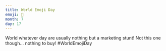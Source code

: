 ```yaml
---
title: World Emoji Day
emoji: 📅
month: 7
day: 17
---
```


World whatever day are usually nothing but a marketing stunt! Not this one though... nothing to buy! #WorldEmojiDay